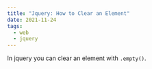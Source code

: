```yaml
---
title: "Jquery: How to Clear an Element"
date: 2021-11-24
tags:
  - web
  - jquery
---
```


In jquery you can clear an element with `.empty()`.
